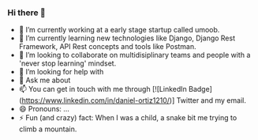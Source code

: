 ### Hi there 👋

- 🔭 I’m currently working at a early stage startup called umoob.
- 🌱 I’m currently learning new technologies like Django, Django Rest Framework, API Rest concepts and tools like Postman.
- 👯 I’m looking to collaborate on multidisiplinary teams and people with a 'never stop learning' mindset.
- 🤔 I’m looking for help with 
- 💬 Ask me about 
- 📫 You can get in touch with me through [![LinkedIn Badge] (https://www.linkedin.com/in/daniel-ortiz1210/)] Twitter and my email.
- 😄 Pronouns: ...
- ⚡ Fun (and crazy) fact: When I was a child, a snake bit me trying to climb a mountain. 


